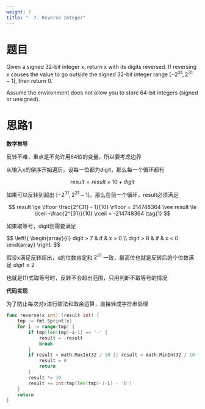 ```yaml
---
weight: 7
title: "- 7. Reverse Integer"
---
```


# 题目

Given a signed 32-bit integer x, return x with its digits reversed. If reversing x causes the value to go outside the signed 32-bit integer range $[-2^{31}, 2^{31} - 1]$, then return 0.

Assume the environment does not allow you to store 64-bit integers (signed or unsigned).

# 思路1

**数学推导**

反转不难，重点是不允许用64位的变量，所以要考虑边界

从输入x的倒序开始遍历，设每一位都为digit，那么每一个循环都有

$$
result = result \times 10 + digit
$$

如果可以反转到超出 $[-2^{31}, 2^{31} - 1]$，那么在前一个循环，result必须满足

$$
result \ge \lfloor \frac{2^{31} - 1}{10} \rfloor = 214748364 \vee result \le \lceil -\frac{2^{31}}{10} \rceil = -214748364 \tag{1}
$$

如果取等号，digit则需要满足

$$
\left\\{
\begin{array}{ll}
    digit > 7 & if & x > 0 \\\\
    digit > 8 & if & x < 0
\end{array}
\right.
$$

假设x满足反转超出，x的位数肯定和 $2^{31}$ 一致，最高位也就是反转后的个位数满足 $digit \le 2$

也就是(1)式取等号时，反转不会超出范围，只用判断不取等号的情况

**代码实现**

为了防止每次对x进行除法和取余运算，直接转成字符串处理

```go
func reverse(x int) (result int) {
	tmp := fmt.Sprint(x)
	for i := range(tmp) {
		if tmp[len(tmp)-i-1] == '-' {
			result = -result
			break
		}
		if result > math.MaxInt32 / 10 || result < math.MinInt32 / 10 {
			result = 0
			return
		}
		result *= 10
		result += int(tmp[len(tmp)-1-i] - '0')
	}
	return
}
```
